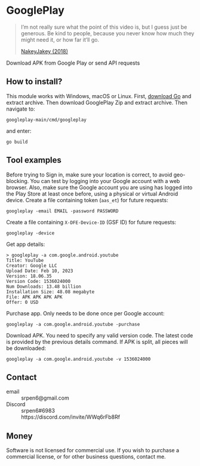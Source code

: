 # GooglePlay

> I’m not really sure what the point of this video is, but I guess just be
> generous. Be kind to people, because you never know how much they might need
> it, or how far it’ll go.
>
> [NakeyJakey (2018)](//youtube.com/watch?v=Cr0UYNKmrUs)

Download APK from Google Play or send API requests

## How to install?

This module works with Windows, macOS or Linux. First, [download Go][2] and
extract archive. Then download GooglePlay Zip and extract archive. Then
navigate to:

~~~
googleplay-main/cmd/googleplay
~~~

and enter:

~~~
go build
~~~

[2]://go.dev/dl

## Tool examples

Before trying to Sign in, make sure your location is correct, to avoid
geo-blocking. You can test by logging into your Google account with a web
browser. Also, make sure the Google account you are using has logged into the
Play Store at least once before, using a physical or virtual Android device.
Create a file containing token (`aas_et`) for future requests:

~~~
googleplay -email EMAIL -password PASSWORD
~~~

Create a file containing `X-DFE-Device-ID` (GSF ID) for future requests:

~~~
googleplay -device
~~~

Get app details:

~~~
> googleplay -a com.google.android.youtube
Title: YouTube
Creator: Google LLC
Upload Date: Feb 10, 2023
Version: 18.06.35
Version Code: 1536024000
Num Downloads: 13.48 billion
Installation Size: 48.08 megabyte
File: APK APK APK APK
Offer: 0 USD
~~~

Purchase app. Only needs to be done once per Google account:

~~~
googleplay -a com.google.android.youtube -purchase
~~~

Download APK. You need to specify any valid version code. The latest code is
provided by the previous details command. If APK is split, all pieces will be
downloaded:

~~~
googleplay -a com.google.android.youtube -v 1536024000
~~~

## Contact

<dl>
   <dt>
   email
   </dt>
   <dd>
   srpen6@gmail.com
   </dd>
   <dt>
   Discord
   </dt>
   <dd>
   srpen6#6983
   </dd>
   <dd>
   https://discord.com/invite/WWq6rFb8Rf
   </dd>
</dl>

## Money

Software is not licensed for commercial use. If you wish to purchase a
commercial license, or for other business questions, contact me.
